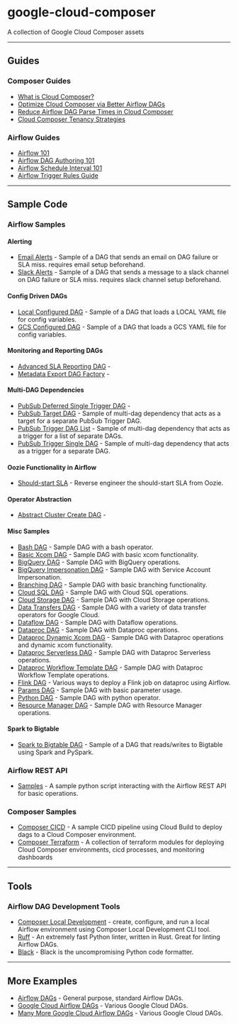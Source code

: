# google-cloud-composer

A collection of Google Cloud Composer assets

---

## Guides

### Composer Guides

*   [What is Cloud Composer?](https://cloud.google.com/blog/topics/developers-practitioners/what-cloud-composer)
*   [Optimize Cloud Composer via Better Airflow DAGs](https://cloud.google.com/blog/products/data-analytics/optimize-cloud-composer-via-better-airflow-dags)
*   [Reduce Airflow DAG Parse Times in Cloud Composer](https://cloud.google.com/blog/products/data-analytics/reduce-airflow-dag-parse-times-in-cloud-composer)
*   [Cloud Composer Tenancy Strategies](https://cloud.google.com/blog/products/data-analytics/a-cloud-composer-tenancy-case-study)

### Airflow Guides

*   [Airflow 101](https://academy.astronomer.io/path/airflow-101)
*   [Airflow DAG Authoring 101](https://academy.astronomer.io/astronomer-certification-apache-airflow-dag-authoring-preparation)
*   [Airflow Schedule Interval 101](https://towardsdatascience.com/airflow-schedule-interval-101-bbdda31cc463)
*   [Airflow Trigger Rules Guide](https://www.restack.io/docs/airflow-knowledge-trigger-rules-example)



---

## Sample Code

### Airflow Samples

#### Alerting

*   [Email Alerts](airflow-2-dags/alerting/email_alert_dag.py) - Sample of a DAG that sends an email on DAG failure or SLA miss. requires email setup beforehand.
*   [Slack Alerts](airflow-2-dags/alerting/slack_alert_dag.py) - Sample of a DAG that sends a message to a slack channel on DAG failure or SLA miss. requires slack channel setup beforehand.

#### Config Driven DAGs

*   [Local Configured DAG](airflow-2-dags/config-driven-dags/dags/local_configured_dag.py) - Sample of a DAG that loads a LOCAL YAML file for config variables.
*   [GCS Configured DAG](airflow-2-dags/config-driven-dags/dags/gcs_configured_dag.py) - Sample of a DAG that loads a GCS YAML file for config variables.

#### Monitoring and Reporting DAGs

*   [Advanced SLA Reporting DAG](airflow-2-dags/monitoring-and-reporting/advanced_sla_reporting_dag.py) - 
*   [Metadata Export DAG Factory](airflow-2-dags/monitoring-and-reporting/metadata_export_dag_factory.py) -

#### Multi-DAG Dependencies

*   [PubSub Deferred Single Trigger DAG](airflow-2-dags/multi-dag-dependencies/pubsub_deferred_trigger_single_dag.py) - 
*   [PubSub Target DAG](airflow-2-dags/multi-dag-dependencies/pubsub_target_dag.py) - Sample of multi-dag dependency that acts as a target for a separate PubSub Trigger DAG.  
*   [PubSub Trigger DAG List](airflow-2-dags/samples/pubsub_trigger_dag_list.py) - Sample of multi-dag dependency that acts as a trigger for a list of separate DAGs.  
*   [PubSub Trigger Single DAG](airflow-2-dags/samples/pubsub_trigger_single_dag.py) - Sample of multi-dag dependency that acts as a trigger for a separate DAG.  

#### Oozie Functionality in Airflow

*   [Should-start SLA](airflow-2-dags/oozie-functionality/should-start-sla.py) - Reverse engineer the should-start SLA from Oozie.

#### Operator Abstraction

*   [Abstract Cluster Create DAG](airflow-2-dags/operator-abstraction/abstract_cluster_create_dag.py) - 

#### Misc Samples

*   [Bash DAG](airflow-2-dags/samples/bash_dag.py) - Sample DAG with a bash operator.
*   [Basic Xcom DAG](airflow-2-dags/samples/basic_xcom_dag.py) - Sample DAG with basic xcom functionality.
*   [BigQuery DAG](airflow-2-dags/samples/bigquery_dag.py) - Sample DAG with BigQuery operations.
*   [BigQuery Impersonation DAG](airflow-2-dags/samples/bigquery_dag.py) - Sample DAG with Service Account Impersonation.
*   [Branching DAG](airflow-2-dags/samples/branch_operator_dag.py) - Sample DAG with basic branching functionality.
*   [Cloud SQL DAG](airflow-2-dags/samples/cloud_sql_dag.py) - Sample DAG with Cloud SQL operations.
*   [Cloud Storage DAG](airflow-2-dags/samples/cloudstorage_dag.py) - Sample DAG with Cloud Storage operations.
*   [Data Transfers DAG](airflow-2-dags/samples/data_transfers_dag.py) - Sample DAG with a variety of data transfer operators for Google Cloud.
*   [Dataflow DAG](airflow-2-dags/samples/dataflow_dag.py) - Sample DAG with Dataflow operations.
*   [Dataproc DAG](airflow-2-dags/samples/dataproc_dag.py) - Sample DAG with Dataproc operations.
*   [Dataproc Dynamic Xcom DAG](airflow-2-dags/samples/dataproc_dag.py) - Sample DAG with Dataproc operations and dynamic xcom functionality.
*   [Dataproc Serverless DAG](airflow-2-dags/samples/dataproc_serverless_dag.py) - Sample DAG with Dataproc Serverless operations.
*   [Dataproc Workflow Template DAG](airflow-2-dags/samples/dataproc_workflow_template_dag.py) - Sample DAG with Dataproc Workflow Template operations.
*   [Flink DAG](airflow-2-dags/samples/flink_dag.py) - Various ways to deploy a Flink job on dataproc using Airflow.
*   [Params DAG](airflow-2-dags/samples/params_dag.py) - Sample DAG with basic parameter usage.
*   [Python DAG](airflow-2-dags/samples/python_dag.py) - Sample DAG with python operator.
*   [Resource Manager DAG](airflow-2-dags/samples/resource_manager_dag.py) - Sample DAG with Resource Manager operations.

#### Spark to Bigtable

*   [Spark to Bigtable DAG](airflow-2-dags/spark-to-bigtable/spark_to_bigtable_dag.py) - Sample of a DAG that reads/writes to Bigtable using Spark and PySpark.

### Airflow REST API

*   [Samples](airflow-rest-api/samples.py) - A sample python script interacting with the Airflow REST API for basic operations.

### Composer Samples

*   [Composer CICD](composer-cicd/) - A sample CICD pipeline using Cloud Build to deploy dags to a Cloud Composer environment.
*   [Composer Terraform](composer-terraform/) - A collection of terraform modules for deploying Cloud Composer environments, cicd processes,
    and monitoring dashboards

---

## Tools

### Airflow DAG Development Tools

*   [Composer Local Development](https://cloud.google.com/composer/docs/composer-2/run-local-airflow-environments) - create, configure, and run a local Airflow environment using Composer Local Development CLI tool.
*   [Ruff](https://github.com/astral-sh/ruff) - An extremely fast Python linter, written in Rust. Great for linting Airflow DAGs.
*   [Black](https://pypi.org/project/black/) - Black is the uncompromising Python code formatter. 

---

## More Examples

*   [Airflow DAGs](https://github.com/apache/airflow/tree/main/airflow/example_dags) - General purpose, standard Airflow DAGs.
*   [Google Cloud Airflow DAGs](https://github.com/apache/airflow/tree/main/airflow/providers/google/cloud/example_dags) - Various Google Cloud DAGs.
*   [Many More Google Cloud Airflow DAGs](https://github.com/apache/airflow/tree/main/tests/system/providers/google/cloud) - Various Google Cloud DAGs.



